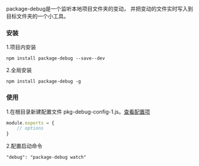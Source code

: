 
package-debug是一个监听本地项目文件夹的变动， 并把变动的文件实时写入到目标文件夹的一个小工具。
### 安装
1.项目内安装
```
npm install package-debug --save--dev
```
2.全局安装
```
npm install package-debug -g
```

### 使用

1.在根目录新建配置文件 pkg-debug-config-1.js。[查看配置项](usage)
```javascript
module.exports = {
    // options
}
```
2.配置启动命令
```
"debug": "package-debug watch"
```
